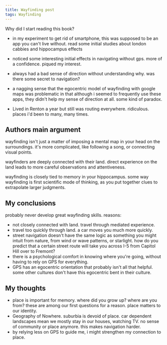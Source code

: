 ```yaml
---
title: Wayfinding post
tags: Wayfinding
---
```


Why did I start reading this book?

* in my experiment to get rid of smartphone, this was supposed to be an app you can't live without. read some initial studies about london cabbies and hippocampus effects

* noticed some interesting initial effects in navigating without gps. more of a confidence. piqued my interest.

* always had a bad sense of direction without understanding why. was there some secret to navigation?

* a nagging sense that the egocentric model of wayfinding with google maps was problematic in that although i seemed to frequently use these apps, they didn't help my sense of direction at all. some kind of paradox.

* Lived in Renton a year but still was routing everywhere. ridiculous. places i'd been to many, many times.


## Authors main argument

wayfinding isn't just a matter of imposing a mental map in your head on the surroundings. it's more complicated, like following a song, or connecting visual points.

wayfinders are deeply connected with their land. direct experience on the land leads to more careful observations and attentiveness. 

wayfinding is closely tied to memory in your hippocampus. some way wayfinding is first scientific mode of thinking, as you put together clues to extrapolate larger judgments.


## My conclusions

probably never develop great wayfinding skills. reasons:

* not closely connected with land. travel through mediated experience.
* travel too quickly through land. a car moves you much more quickly.
* street navigation doesn't have the same logic as something you might intuit from nature, from wind or wave patterns, or starlight. how do you predict that a certain street route will take you across I-5 from Capitol Hill over to Fremont? 
* there is a psychological comfort in knowing where you're going, without having to rely on GPS for everything. 
* GPS has an egocentric orientation that probably isn't all that helpful. some other cultures don't have this egocentric bent in their culture.

## My thoughts

* place is important for memory. where did you grow up? where are you from? these are among our first questions for a reason. place matters to our identity.
* Geography of Nowhere. suburbia is devoid of place. car dependent landscapes mean we mostly stay in our houses, watching TV. no sense of community or place anymore. this makes navigation harder.
* by relying less on GPS to guide me, i might strengthen my connection to place.







